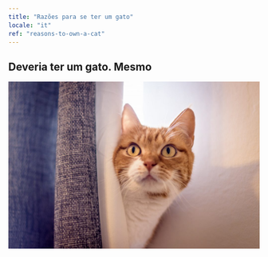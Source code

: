 ```yaml
---
title: "Razões para se ter um gato"
locale: "it"
ref: "reasons-to-own-a-cat"
---
```


## Deveria ter um gato. Mesmo

![Behind the curtain](./behind-the-curtain.jpg)
